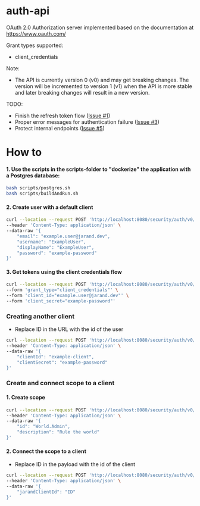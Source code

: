 # auth-api

OAuth 2.0 Authorization server implemented based on the documentation at https://www.oauth.com/

Grant types supported:

- client_credentials

Note:

- The API is currently version 0 (v0) and may get breaking changes. The version will be incremented to version 1 (v1) when the API is more stable and later breaking changes will result in a new
  version.

TODO:

- Finish the refresh token flow ([Issue #1](https://github.com/JarandAuth/auth-api/issues/1))
- Proper error messages for authentication failure ([Issue #3](https://github.com/JarandAuth/auth-api/issues/3))
- Protect internal endpoints ([Issue #5](https://github.com/JarandAuth/auth-api/issues/5))

# How to

#### 1. Use the scripts in the scripts-folder to "dockerize" the application with a Postgres database:

```bash
bash scripts/postgres.sh
bash scripts/buildAndRun.sh
```

#### 2. Create user with a default client

```bash
curl --location --request POST 'http://localhost:8080/security/auth/v0/jarand-user' \
--header 'Content-Type: application/json' \
--data-raw '{
    "email": "example.user@jarand.dev",
    "username": "ExampleUser",
    "displayName": "ExampleUser",
    "password": "example-password"
}'
```

#### 3. Get tokens using the client credentials flow

```bash
curl --location --request POST 'http://localhost:8080/security/auth/v0/oauth/token' \
--form 'grant_type="client_credentials"' \
--form 'client_id="example.user@jarand.dev"' \
--form 'client_secret="example-password"'
```

### Creating another client

- Replace ID in the URL with the id of the user

```bash
curl --location --request POST 'http://localhost:8080/security/auth/v0/jarand-user/ID/jarand-client' \
--header 'Content-Type: application/json' \
--data-raw '{
    "clientId": "example-client",
    "clientSecret": "example-password"
}'
```

### Create and connect scope to a client

#### 1. Create scope

```bash
curl --location --request POST 'http://localhost:8080/security/auth/v0/scope' \
--header 'Content-Type: application/json' \
--data-raw '{
    "id": "World.Admin",
    "description": "Rule the world"
}'
```

#### 2. Connect the scope to a client

- Replace ID in the payload with the id of the client

```bash
curl --location --request POST 'http://localhost:8080/security/auth/v0/scope/World.Admin/connection' \
--header 'Content-Type: application/json' \
--data-raw '{
    "jarandClientId": "ID"
}'
```
